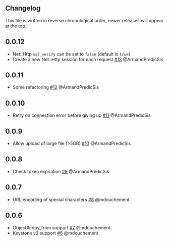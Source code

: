 ## Changelog

This file is written in reverse chronological order, newer releases will
appear at the top.

## 0.0.12

  * Net::Http `ssl_verify` can be set to `false` (default is `true`)
  * Create a new Net::Http session for each request
    [#13](https://github.com/PredicSis/swift-ruby/pull/2)
    @ArmandPredicSis

## 0.0.11

  * Some refactoring
    [#12](https://github.com/PredicSis/swift-ruby/pull/1)
    @ArmandPredicSis

## 0.0.10

  * Retry on connection error before giving up
    [#11](https://github.com/memoways/swift-ruby/pull/11)
    @ArmandPredicSis

## 0.0.9

  * Allow upload of large file (>5GB)
    [#10](https://github.com/memoways/swift-ruby/pull/10)
    @ArmandPredicSis

## 0.0.8

  * Check token expiration
    [#9](https://github.com/memoways/swift-ruby/pull/9)
    @ArmandPredicSis

## 0.0.7

  * URL encoding of special characters
    [#8](https://github.com/memoways/swift-ruby/pull/8)
    @mdouchement


## 0.0.6

  * Object#copy_from support
    [#7](https://github.com/memoways/swift-ruby/pull/7)
    @mdouchement
  * Keystone v2 support
    [#6](https://github.com/memoways/swift-ruby/pull/6)
    @mdouchement
